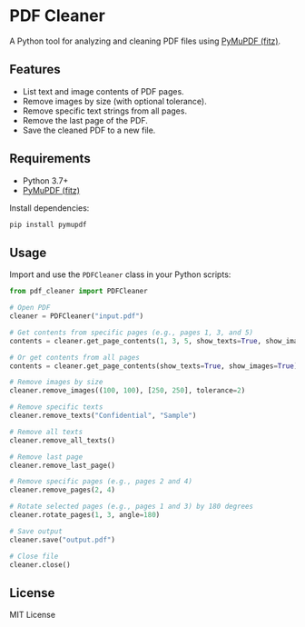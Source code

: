 # PDF Cleaner

A Python tool for analyzing and cleaning PDF files using [PyMuPDF (fitz)](https://pymupdf.readthedocs.io/).

## Features

- List text and image contents of PDF pages.
- Remove images by size (with optional tolerance).
- Remove specific text strings from all pages.
- Remove the last page of the PDF.
- Save the cleaned PDF to a new file.

## Requirements

- Python 3.7+
- [PyMuPDF (fitz)](https://pypi.org/project/PyMuPDF/)

Install dependencies:

```bash
pip install pymupdf
```

## Usage

Import and use the `PDFCleaner` class in your Python scripts:

```python
from pdf_cleaner import PDFCleaner

# Open PDF
cleaner = PDFCleaner("input.pdf")

# Get contents from specific pages (e.g., pages 1, 3, and 5)
contents = cleaner.get_page_contents(1, 3, 5, show_texts=True, show_images=True)

# Or get contents from all pages
contents = cleaner.get_page_contents(show_texts=True, show_images=True)

# Remove images by size
cleaner.remove_images((100, 100), [250, 250], tolerance=2)

# Remove specific texts
cleaner.remove_texts("Confidential", "Sample")

# Remove all texts
cleaner.remove_all_texts()

# Remove last page
cleaner.remove_last_page()

# Remove specific pages (e.g., pages 2 and 4)
cleaner.remove_pages(2, 4)

# Rotate selected pages (e.g., pages 1 and 3) by 180 degrees
cleaner.rotate_pages(1, 3, angle=180)

# Save output
cleaner.save("output.pdf")

# Close file
cleaner.close()
```

## License

MIT License
